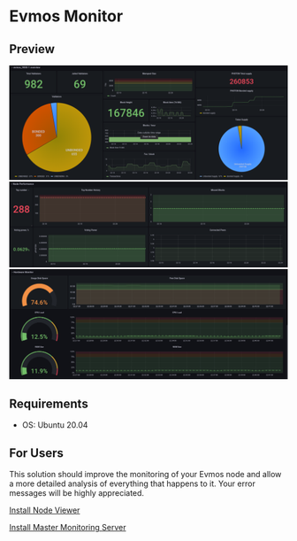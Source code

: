 # Evmos Monitor

## Preview
![Alt text](images/network_monitoring.png?raw=true "Networking Monitoring")
![Alt text](images/node_performance.png?raw=true "Node Performance")
![Alt text](images/hardware_monitor.png?raw=true "Hardware Monitor")

## Requirements
- OS: Ubuntu 20.04

## For Users

This solution should improve the monitoring of your Evmos node and allow a more detailed analysis of everything that happens to it. Your error messages will be highly appreciated.

[Install Node Viewer](README%20Node.md)

[Install Master Monitoring Server](README%20Master%20Server.md)

